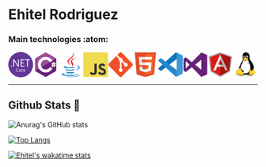 # Ehitel Rodriguez

### Main technologies :atom:

<div style="display: flex">
  <img src="https://github.com/devicons/devicon/blob/master/icons/dotnetcore/dotnetcore-original.svg" width="10%" height="10%">
  <img src="https://github.com/devicons/devicon/blob/master/icons/csharp/csharp-original.svg" width="10%" height="10%">
  <img src="https://github.com/devicons/devicon/blob/master/icons/java/java-original.svg" width="10%" height="10%">
  <img src="https://github.com/devicons/devicon/blob/master/icons/javascript/javascript-original.svg" width="10%" height="10%">
  <img src="https://github.com/devicons/devicon/blob/master/icons/git/git-original.svg" width="10%" height="10%">
  <img src="https://github.com/devicons/devicon/blob/master/icons/html5/html5-original.svg" width="10%" height="10%">
  <img src="https://github.com/devicons/devicon/blob/master/icons/vscode/vscode-original.svg" width="10%" height="10%">
  <img src="https://github.com/devicons/devicon/blob/master/icons/visualstudio/visualstudio-plain.svg" width="10%" height="10%">
  <img src="https://github.com/devicons/devicon/blob/master/icons/angularjs/angularjs-original.svg" width="10%" height="10%">
  <img src="https://github.com/devicons/devicon/blob/master/icons/linux/linux-original.svg" width="10%" height="10%">
</div>

---

## Github Stats :briefcase:

![Anurag's GitHub stats](https://github-readme-stats.vercel.app/api?username=Mortroguez&show_icons=true&theme=dark&&count_private=true)

[![Top Langs](https://github-readme-stats.vercel.app/api/top-langs/?username=Mortroguez&layout=compact&theme=dark&&count_private=true)](https://github.com/anuraghazra/github-readme-stats)

[![Ehitel's wakatime stats](https://github-readme-stats.vercel.app/api/wakatime?username=mortroguez&theme=dark&v2)](https://github.com/anuraghazra/github-readme-stats)
